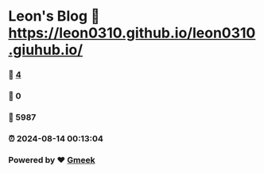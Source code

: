 # Leon's Blog :link: https://leon0310.github.io/leon0310.giuhub.io/ 
### :page_facing_up: [4](https://leon0310.github.io/leon0310.giuhub.io//tag.html) 
### :speech_balloon: 0 
### :hibiscus: 5987 
### :alarm_clock: 2024-08-14 00:13:04 
### Powered by :heart: [Gmeek](https://github.com/Meekdai/Gmeek)
